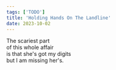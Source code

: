 ```yaml
---
tags: ['TODO']
title: 'Holding Hands On The Landline'
date: 2023-10-02
---
```


The scariest part  
of this whole affair  
is that she's got my digits  
but I am missing her's.  
